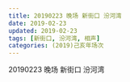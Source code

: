 ```yaml
---
title: 20190223 晚场 新街口 汾河湾
date: 2019-02-23
updated: 2019-02-23
tags: [新街口, 汾河湾, 相声]
categories: (2019)己亥年场次
---
```

20190223 晚场 新街口 汾河湾



